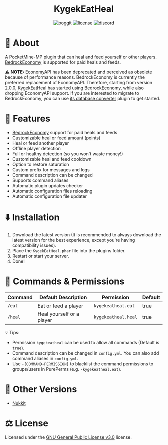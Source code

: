 <h1 align="center">KygekEatHeal</h1>

<p align="center">

<img src="https://poggit.pmmp.io/shield.dl.total/KygekEatHeal?style=for-the-badge" alt="poggit" />
<a href="https://github.com/thebigcrafter/KygekEatHeal/blob/pm4/LICENSE"><img src="https://img.shields.io/github/license/thebigcrafter/KygekEatHeal?style=for-the-badge" alt="license" /></a>
<a href="https://discord.gg/cEXW8uK6QA"><img src="https://img.shields.io/discord/970294579372912700?color=7289DA&label=discord&logo=discord&style=for-the-badge" alt="discord" /></a>

</p>

# 📖 About

A PocketMine-MP plugin that can heal and feed yourself or other players. [BedrockEconomy](https://github.com/cooldogedev/BedrockEconomy) is supported for paid heals and feeds.

**⚠️ NOTE:** EconomyAPI has been deprecated and perceived as obsolete because of performance reasons. BedrockEconomy is currently the preferred replacement of EconomyAPI. Therefore, starting from version 2.0.0, KygekEatHeal has started using BedrockEconomy, while also dropping EconomyAPI support. If you are interested to migrate to BedrockEconomy, you can use [its database converter](https://github.com/cooldogedev/EconAPIToBE) plugin to get started.

# 🧩 Features

- [BedrockEconomy](https://github.com/cooldogedev/BedrockEconomy) support for paid heals and feeds
- Customizable heal or feed amount (points)
- Heal or feed another player
- Offline player detection
- Full or healthy detection (so you won't waste money!)
- Customizable heal and feed cooldown
- Option to restore saturation
- Custom prefix for messages and logs
- Command description can be changed
- Supports command aliases
- Automatic plugin updates checker
- Automatic configuration files reloading
- Automatic configuration file updater

# ⬇️ Installation

1. Download the latest version (It is recommended to always download the latest version for the best experience, except you're having compatibility issues).
2. Place the `KygekEatHeal.phar` file into the plugins folder.
3. Restart or start your server.
4. Done!

# 📜 Commands & Permissions

| Command | Default Description | Permission | Default |
| --- | --- | --- | --- |
| `/eat` | Eat or feed a player | `kygekeatheal.eat` | true |
| `/heal` | Heal yourself or a player | `kygekeatheal.heal` | true |

💡 Tips:
- Permission `kygekeatheal` can be used to allow all commands (Default is `true`).
- Command description can be changed in `config.yml`. You can also add command aliases in `config.yml`.
- Use `-{COMMAND-PERMISSION}` to blacklist the command permissions to groups/users in PurePerms (e.g. `-kygekeatheal.eat`).

# 🚢 Other Versions

- [Nukkit](https://github.com/KygekTeam/KygekEatHeal-Nukkit)

# ⚖️ License

Licensed under the [GNU General Public License v3.0](https://github.com/thebigcrafter/KygekEatHeal/blob/pm4/LICENSE) license.
